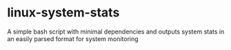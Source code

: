 # linux-system-stats
A simple bash script with minimal dependencies and outputs system stats in an easily parsed format for system monitoring
